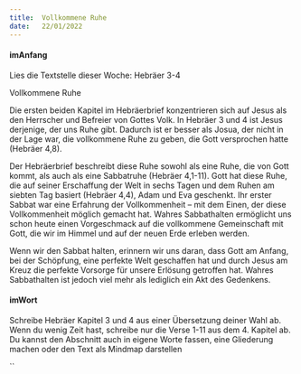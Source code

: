 ```yaml
---
title:  Vollkommene Ruhe
date:   22/01/2022
---
```


#### imAnfang

Lies die Textstelle dieser Woche: Hebräer 3-4

Vollkommene Ruhe

Die ersten beiden Kapitel im Hebräerbrief konzentrieren sich auf Jesus als den Herrscher und Befreier von Gottes Volk. In Hebräer 3 und 4 ist Jesus derjenige, der uns Ruhe gibt. Dadurch ist er besser als Josua, der nicht in der Lage war, die vollkommene Ruhe zu geben, die Gott versprochen hatte (Hebräer 4,8).

Der Hebräerbrief beschreibt diese Ruhe sowohl als eine Ruhe, die von Gott kommt, als auch als eine Sabbatruhe (Hebräer 4,1-11). Gott hat diese Ruhe, die auf seiner Erschaffung der Welt in sechs Tagen und dem Ruhen am siebten Tag basiert (Hebräer 4,4), Adam und Eva geschenkt. Ihr erster Sabbat war eine Erfahrung der Vollkommenheit – mit dem Einen, der diese Vollkommenheit möglich gemacht hat. Wahres Sabbathalten ermöglicht uns schon heute einen Vorgeschmack auf die vollkommene Gemeinschaft mit Gott, die wir im Himmel und auf der neuen Erde erleben werden.

Wenn wir den Sabbat halten, erinnern wir uns daran, dass Gott am Anfang, bei der Schöpfung, eine perfekte Welt geschaffen hat und durch Jesus am Kreuz die perfekte Vorsorge für unsere Erlösung getroffen hat. Wahres Sabbathalten ist jedoch viel mehr als lediglich ein Akt des Gedenkens.

#### imWort

Schreibe Hebräer Kapitel 3 und 4 aus einer Übersetzung deiner Wahl ab. Wenn du wenig Zeit hast, schreibe nur die Verse 1-11 aus dem 4. Kapitel ab. Du kannst den Abschnitt auch in eigene Worte fassen, eine Gliederung machen oder den Text als Mindmap darstellen

``
